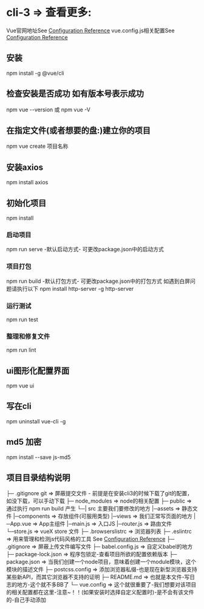 # cli-3 => 查看更多:
Vue官网地址See [Configuration Reference](https://cn.vuejs.org/)
vue.config.js相关配置See [Configuration Reference](https://cli.vuejs.org/zh/config/)

## 安装
npm install -g @vue/cli

## 检查安装是否成功 如有版本号表示成功
npm vue --version 或 npm vue -V

## 在指定文件(或者想要的盘:)建立你的项目
npm vue create 项目名称

## 安装axios
npm install axios

## 初始化项目
npm install

### 启动项目
npm run serve -默认启动方式- 可更改package.json中的启动方式

### 项目打包
npm run build -默认打包方式- 可更改package.json中的打包方式
如遇到白屏问题请执行以下
npm install http-server -g
http-server

### 运行测试
npm run test

### 整理和修复文件
npm run lint

## ui图形化配置界面
npm vue ui

## 写在cli
npm uninstall vue-cli -g

## md5 加密
npm install --save js-md5

## 项目目录结构说明
├─ .gitignore git => 屏蔽提交文件 - 前提是在安装cli3的时候下载了git的配置，如没下载，可以手动下载
├─ node_modules => node的相关配置
├─ public => 通过执行 npm run build 产生
└─| src 主要我们要修改的地方
  |─assets  => 静态文件
  |─components => 存放组件(可服用类型)
  |─views => 我们正常写页面的地方
  |─App.vue => App主组件
  |─main.js => 入口JS
  |─router.js => 路由文件
  └─store.js => vueX store 文件
├─ .browserslistrc => 浏览器列表
├─ .eslintrc => 用来管理和检测js代码风格的工具 See [Configuration Reference](https://eslint.org/docs/user-guide/configuring)
├─ .gitignore => 屏蔽上传文件编写文件
├─  babel.config.js => 自定义babel的地方
├─  package-lock.json => 程序包锁定-查看项目所欲的配置依赖版本
├─  package.json => 当我们创建一个node项目，意味着创建一个module模块，这个模块的描述文件
├─  postcss.config => 添加浏览器私缀-也是现在新型浏览器支持某些新API，而其它浏览器不支持的证明
├─  README.md => 也就是本文件-写日志的地方-这个就不多BB了
└─  vue.config => 这个就很重要了-我们想要对该项目的相关配置都在这里-注意~！！(如果安装时选择自定义配置时)-是不会有该文件的-自己手动添加